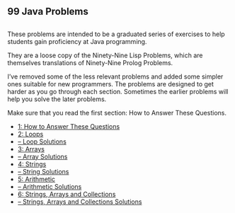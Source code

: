 ## 99 Java Problems

## 

These problems are intended to be a graduated series of exercises to help students gain proficiency at Java programming.

They are a loose copy of the Ninety-Nine Lisp Problems, which are themselves translations of Ninety-Nine Prolog Problems.

I’ve removed some of the less relevant problems and added some simpler ones suitable for new programmers. The problems are designed to get harder as you go through each section. Sometimes the earlier problems will help you solve the later problems.

Make sure that you read the first section: How to Answer These Questions.

- [1: How to Answer These Questions](http://tonyballantyne.com/tech/1-how-to-answer-these-questions/)
- [2: Loops](http://tonyballantyne.com/tech/2-loops/)
- [– Loop Solutions](http://tonyballantyne.com/tech/loop-solutions/)
- [3: Arrays](http://tonyballantyne.com/tech/3-arrays/)
- [– Array Solutions](http://tonyballantyne.com/tech/array-solutions/)
- [4: Strings](http://tonyballantyne.com/tech/4-strings/)
- [– String Solutions](http://tonyballantyne.com/tech/string-solutions/)
- [5: Arithmetic](http://tonyballantyne.com/tech/5-arithmetic/)
- [– Arithmetic Solutions](http://tonyballantyne.com/tech/arithmetic-solutions/)
- [6: Strings, Arrays and Collections](http://tonyballantyne.com/tech/6-strings-arrays-and-collections/)
- [– Strings, Arrays and Collections Solutions](http://tonyballantyne.com/tech/strings-arrays-and-collections-solutions/)
